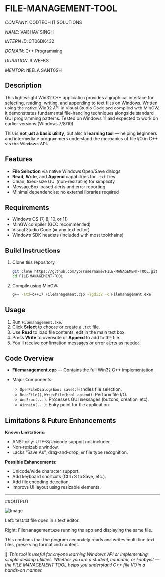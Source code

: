 # FILE-MANAGEMENT-TOOL

*COMPANY*: CODTECH IT SOLUTIONS

*NAME*: VAIBHAV SINGH

*INTERN ID*: CT06DK432

*DOMAIN*: C++ Programming

*DURATION*: 6 WEEKS

*MENTOR*: NEELA SANTOSH



## Description

This lightweight Win32 C++ application provides a graphical interface for selecting, reading, writing, and appending to text files on Windows.
Written using the native Win32 API in Visual Studio Code and compiled with MinGW, it demonstrates fundamental file-handling techniques alongside standard GUI programming patterns.
Tested on Windows 11 and expected to work on earlier versions (Windows 7/8/10).

This is **not just a basic utility**, but also a **learning tool** — helping beginners and intermediate programmers understand the mechanics of file I/O in C++ via the Windows API.

## Features

* **File Selection** via native Windows Open/Save dialogs
* **Read**, **Write**, and **Append** capabilities for `.txt` files
* Clean, fixed-size GUI (non-resizable) for simplicity
* MessageBox-based alerts and error reporting
* Minimal dependencies: no external libraries required


## Requirements

* Windows OS (7, 8, 10, or 11)
* MinGW compiler (GCC recommended)
* Visual Studio Code (or any text editor)
* Windows SDK headers (included with most toolchains)

## Build Instructions

1. Clone this repository:

   ```bash
   git clone https://github.com/yourusername/FILE-MANAGEMENT-TOOL.git
   cd FILE-MANAGEMENT-TOOL
   ```
2. Compile using MinGW:

   ```bash
   g++ -std=c++17 Filemanagement.cpp -lgdi32 -o Filemanagement.exe
   ```

## Usage

1. Run `Filemanagement.exe`.
2. Click **Select** to choose or create a `.txt` file.
3. Use **Read** to load file contents, edit in the main text box.
4. Press **Write** to overwrite or **Append** to add to the file.
5. You'll receive confirmation messages or error alerts as needed.

## Code Overview

* **Filemanagement.cpp** — Contains the full Win32 C++ implementation.
* Major Components:

  * `OpenFileDialog(bool save)`: Handles file selection.
  * `ReadFile()`, `WriteFile(bool append)`: Perform file I/O.
  * `WndProc(...)`: Processes GUI messages (buttons, creation, etc).
  * `WinMain(...)`: Entry point for the application.

## Limitations & Future Enhancements

**Known Limitations:**

* ANSI-only: UTF-8/Unicode support not included.
* Non-resizable window.
* Lacks "Save As", drag-and-drop, or file type recognition.

**Possible Enhancements:**

* Unicode/wide character support.
* Add keyboard shortcuts (Ctrl+S to Save, etc.).
* Add file encoding detection.
* Improve UI layout using resizable elements.

---

##OUTPUT 

![Image](https://github.com/user-attachments/assets/7293c63c-78fc-423e-a521-1441b47c650a)

Left: test.txt file open in a text editor.

Right: Filemanagement.exe running the app and displaying the same file.

This confirms that the program accurately reads and writes multi-line text files, preserving format and content.

📌 *This tool is useful for anyone learning Windows API or implementing simple desktop utilities. Whether you are a student, educator, or hobbyist — the FILE MANAGEMENT TOOL helps you understand C++ file I/O in a hands-on manner.*
